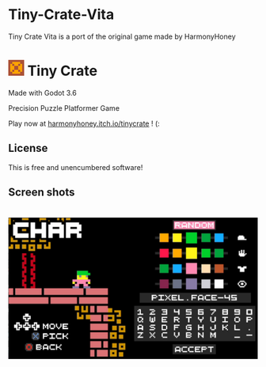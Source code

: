 # Tiny-Crate-Vita
Tiny Crate Vita is a port of the original game made by HarmonyHoney

# ![icon](icon.png) Tiny Crate
Made with Godot 3.6

Precision Puzzle Platformer Game

Play now at [harmonyhoney.itch.io/tinycrate](https://harmonyhoney.itch.io/tinycrate) ! (:

## License
This is free and unencumbered software!

## Screen shots
# ![image](ScreenShot_3.png)
